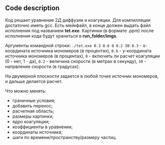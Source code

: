 ## Code description

Код решает уравнение 2Д диффузии и коагуяции. Для компилляции достаточно иметь gcc. Есть мейкфайл, в конце должен выдать файл исполнения под названием **tet.exe**. Картинки (в формате .ppm) после исполнения кода будут храниться в **run_folder/imgs**.

Аргументы командной строки: ``./tet.exe 0.3 0.6 0 0.2 30``: ``0.3`` - x-координата источника мономеров (в процентах), ``0.6`` - y-координата источника мономеров (в процентах), ``0`` - включить ли расчет коагуляции (0 - нет, 1 - да), ``0.2`` - величина скорости (в метрах в секунду), ``30`` - напрвление скорости (в градусах).

На двумерной плоскости задается в любой точке источник мономеров, и дальше делается расчет.

Что можно менять:
* граничные условия;
* добавить перенос;
* расчетная область;
* размеры картинки;
* ядро коагуляции;
* коэффициенты в уравнении;
* координаты источника;
* шаги по времени/пространству/размеру частиц.
